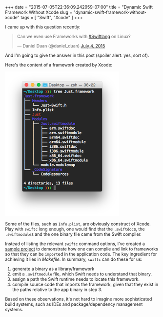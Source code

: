 +++
date = "2015-07-05T22:36:09.242959-07:00"
title = "Dynamic Swift Framework Without Xcode
slug = "dynamic-swift-framework-without-xcode"
tags = [ "Swift", "Xcode" ]
+++

I came up with this question recently:

<blockquote class="twitter-tweet" lang="en"><p lang="en" dir="ltr">Can we even use Frameworks with <a href="https://twitter.com/hashtag/Swiftlang?src=hash">#Swiftlang</a> on Linux?</p>&mdash; Daniel Duan (@daniel_duan) <a href="https://twitter.com/daniel_duan/status/617470929241706496">July 4, 2015</a></blockquote> <script async src="//platform.twitter.com/widgets.js" charset="utf-8"></script>

And I'm going to give the answer in this post (spoiler alert: yes, sort of).

Here's the content of a framework created by Xcode:

![Just Framework Structure](images/2015/07/just-framework-structure.png)

Some of the files, such as `Info.plist`, are obviously construct of Xcode.
Play with `swiftc` long enough, one would find that the `.swiftdoc`s, the
`.swiftmodule`s and the one binary file came from the Swift compiler.

Instead of listing the relevant `swiftc` command options, I've created a [sample project](https://github.com/dduan/Swift-Framework-Without-Xcode) to demonstrate how one can complie and link to frameworks so that they can be `import`ed in the application code. The key ingredient for achieving it lies in *Makefile*. In summary, `swiftc` can do these for us:

1. generate a binary as a library/framework
2. emit a `.swiftmodule` file, which Swift needs to understand that binary.
3. assign a path the Swift runtime needs to locate this framework.
4. compile source code that imports the framework, given that they exist in the paths relative to the app binary in step 3.


Based on these observations, it's not hard to imagine more sophisticated build systems, such as IDEs and package/dependency management systems.
